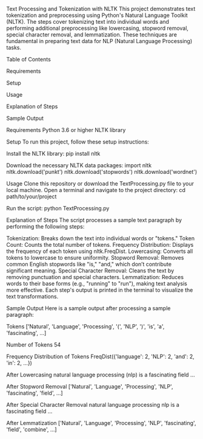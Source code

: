 Text Processing and Tokenization with NLTK
This project demonstrates text tokenization and preprocessing using Python's Natural Language Toolkit (NLTK). The steps cover tokenizing text into individual words and performing additional preprocessing like lowercasing, stopword removal, special character removal, and lemmatization. These techniques are fundamental in preparing text data for NLP (Natural Language Processing) tasks.

Table of Contents

Requirements

Setup

Usage

Explanation of Steps

Sample Output

Requirements
Python 3.6 or higher
NLTK library

Setup
To run this project, follow these setup instructions:

Install the NLTK library:
pip install nltk

Download the necessary NLTK data packages:
import nltk
nltk.download('punkt')
nltk.download('stopwords')
nltk.download('wordnet')

Usage
Clone this repository or download the TextProcessing.py file to your local machine.
Open a terminal and navigate to the project directory:
cd path/to/your/project

Run the script:
python TextProcessing.py

Explanation of Steps
The script processes a sample text paragraph by performing the following steps:

Tokenization: Breaks down the text into individual words or "tokens."
Token Count: Counts the total number of tokens.
Frequency Distribution: Displays the frequency of each token using nltk.FreqDist.
Lowercasing: Converts all tokens to lowercase to ensure uniformity.
Stopword Removal: Removes common English stopwords like "is," "and," which don’t contribute significant meaning.
Special Character Removal: Cleans the text by removing punctuation and special characters.
Lemmatization: Reduces words to their base forms (e.g., "running" to "run"), making text analysis more effective.
Each step's output is printed in the terminal to visualize the text transformations.

Sample Output
Here is a sample output after processing a sample paragraph:

Tokens
['Natural', 'Language', 'Processing', '(', 'NLP', ')', 'is', 'a', 'fascinating', ...]

Number of Tokens
54

Frequency Distribution of Tokens
FreqDist({'language': 2, 'NLP': 2, 'and': 2, 'in': 2, ...})

After Lowercasing
natural language processing (nlp) is a fascinating field ...

After Stopword Removal
['Natural', 'Language', 'Processing', 'NLP', 'fascinating', 'field', ...]

After Special Character Removal
natural language processing nlp is a fascinating field ...

After Lemmatization
['Natural', 'Language', 'Processing', 'NLP', 'fascinating', 'field', 'combine', ...]

